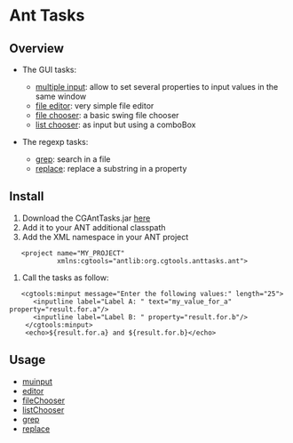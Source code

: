 # Ant Tasks #

## Overview ##

  * The GUI tasks:
    * [multiple input](MultipleInputTask.md): allow to set several properties to input values in the same window
    * [file editor](FileEditorTask.md): very simple file editor
    * [file chooser](FileChooserTask.md): a basic swing file chooser
    * [list chooser](ListChooserTask.md): as input but using a comboBox

  * The regexp tasks:
    * [grep](GrepTask.md): search in a file
    * [replace](ReplaceTask.md): replace a substring in a property

## Install ##

  1. Download the CGAntTasks.jar [here](http://cgtools.googlecode.com/files/CGAntTasks.jar)
  1. Add it to your ANT additional classpath
  1. Add the XML namespace in your ANT project
```
   <project name="MY_PROJECT" 
            xmlns:cgtools="antlib:org.cgtools.anttasks.ant">
```
  1. Call the tasks as follow:
```
   <cgtools:minput message="Enter the following values:" length="25">
      <inputline label="Label A: " text="my_value_for_a" property="result.for.a"/>
      <inputline label="Label B: " property="result.for.b"/>
    </cgtools:minput>
    <echo>${result.for.a} and ${result.for.b}</echo>
```

## Usage ##

  * [muinput](MultipleInputTask.md)
  * [editor](FileEditorTask.md)
  * [fileChooser](FileChooserTask.md)
  * [listChooser](ListChooserTask.md)
  * [grep](GrepTask.md)
  * [replace](ReplaceTask.md)
